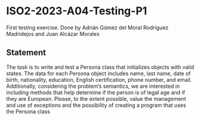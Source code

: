 # ISO2-2023-A04-Testing-P1

First testing exercise. Done by Adrián Gómez del Moral Rodríguez Madridejos and Juan Alcázar Morales

## Statement

The task is to write and test a Persona class that initializes objects with valid states. The data for
each Persona object includes name, last name, date of birth, nationality, education, English
certification, phone number, and email. Additionally, considering the problem’s semantics, we
are interested in including methods that help determine if the person is of legal age and if they
are European. Please, to the extent possible, value the management and use of exceptions and
the possibility of creating a program that uses the Persona class
